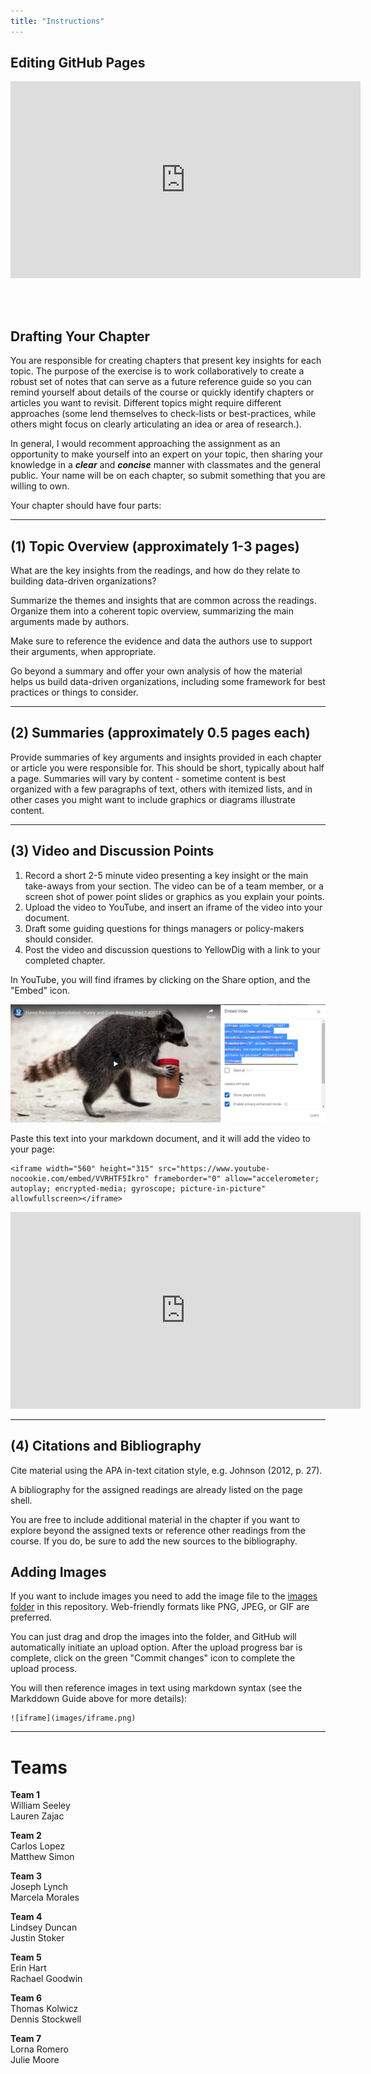 ```yaml
---
title: "Instructions"
---
```


## Editing GitHub Pages

<iframe width="560" height="315" src="https://www.youtube.com/embed/xDDKYBWD7N8" frameborder="0" allow="accelerometer; autoplay; encrypted-media; gyroscope; picture-in-picture" allowfullscreen></iframe>

<br><br>


## Drafting Your Chapter

You are responsible for creating chapters that present key insights for each topic. The purpose of the exercise is to work collaboratively to create a robust set of notes that can serve as a future reference guide so you can remind yourself about details of the course or quickly identify chapters or articles you want to revisit. Different topics might require different approaches (some lend themselves to check-lists or best-practices, while others might focus on clearly articulating an idea or area of research.). 

In general, I would recomment approaching the assignment as an opportunity to make yourself into an expert on your topic, then sharing your knowledge in a _**clear**_ and _**concise**_ manner with classmates and the general public. Your name will be on each chapter, so submit something that you are willing to own. 

Your chapter should have four parts:

---


## (1) Topic Overview (approximately 1-3 pages)

What are the key insights from the readings, and how do they relate to building data-driven organizations? 

Summarize the themes and insights that are common across the readings. Organize them into a coherent topic overview, summarizing the main arguments made by authors. 

Make sure to reference the evidence and data the authors use to support their arguments, when appropriate. 

Go beyond a summary and offer your own analysis of how the material helps us build data-driven organizations, including some framework for best practices or things to consider. 

---




## (2) Summaries (approximately 0.5 pages each)

Provide summaries of key arguments and insights provided in each chapter or article you were responsible for. This should be short, typically about half a page. Summaries will vary by content - sometime content is best organized with a few paragraphs of text, others with itemized lists, and in other cases you might want to include graphics or diagrams illustrate content. 

---



## (3) Video and Discussion Points

1. Record a short 2-5 minute video presenting a key insight or the main take-aways from your section. The video can be of a team member, or a screen shot of power point slides or graphics as you explain your points.  
2. Upload the video to YouTube, and insert an iframe of the video into your document. 
3. Draft some guiding questions for things managers or policy-makers should consider.  
4. Post the video and discussion questions to YellowDig with a link to your completed chapter. 

In YouTube, you will find iframes by clicking on the Share option, and the "Embed" icon.

![iframe](images/iframe.png)

Paste this text into your markdown document, and it will add the video to your page:

```
<iframe width="560" height="315" src="https://www.youtube-nocookie.com/embed/VVRHTF5Ikro" frameborder="0" allow="accelerometer; autoplay; encrypted-media; gyroscope; picture-in-picture" allowfullscreen></iframe>
```

<iframe width="560" height="315" src="https://www.youtube-nocookie.com/embed/VVRHTF5Ikro" frameborder="0" allow="accelerometer; autoplay; encrypted-media; gyroscope; picture-in-picture" allowfullscreen></iframe>

---


## (4) Citations and Bibliography

Cite material using the APA in-text citation style, e.g. Johnson (2012, p. 27). 

A bibliography for the assigned readings are already listed on the page shell. 

You are free to include additional material in the chapter if you want to explore beyond the assigned texts or reference other readings from the course. If you do, be sure to add the new sources to the bibliography. 


## Adding Images

If you want to include images you need to add the image file to the [images folder](https://github.com/DS4PS/data-driven-management-textbook/tree/master/images) in this repository. Web-friendly formats like PNG, JPEG, or GIF are preferred. 

You can just drag and drop the images into the folder, and GitHub will automatically initiate an upload option. After the upload progress bar is complete, click on the green "Commit changes" icon to complete the upload process.

You will then reference images in text using markdown syntax (see the Markddown Guide above for more details):


```
![iframe](images/iframe.png)
```

---




# Teams

**Team 1**  
William Seeley  
Lauren Zajac  

**Team 2**  
Carlos Lopez  
Matthew Simon  

**Team 3**  
Joseph Lynch  
Marcela Morales  

**Team 4**  
Lindsey Duncan  
Justin Stoker  

**Team 5**  
Erin Hart  
Rachael Goodwin  

**Team 6**  
Thomas Kolwicz  
Dennis Stockwell  

**Team 7**  
Lorna Romero  
Julie Moore  







